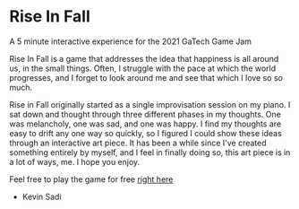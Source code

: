 # Rise In Fall
A 5 minute interactive experience for the 2021 GaTech Game Jam

Rise In Fall is a game that addresses the idea that happiness is all around us, in the small things. Often, I struggle with the pace at which the world progresses, and I forget to look around me and see that which I love so so much. 

Rise in Fall originally started as a single improvisation session on my piano. I sat down and thought through three different phases in my thoughts. One was melancholy, one was sad, and one was happy. I find my thoughts are easy to drift any one way so quickly, so I figured I could show these ideas through an interactive art piece. It has been a while since I've created something entirely by myself, and I feel in finally doing so, this art piece is in a lot of ways, me. I hope you enjoy. 

Feel free to play the game for free [right here](https://kekkekin.itch.io/riseinfall)

- Kevin Sadi
